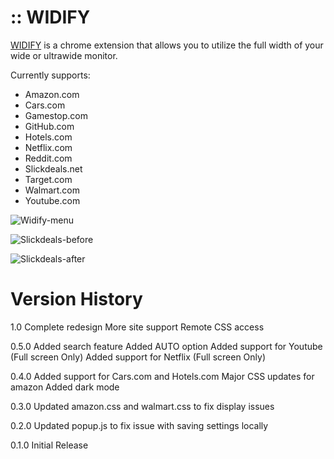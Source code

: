 # :: WIDIFY

<p><a href="https://chrome.google.com/webstore/detail/widify/lleehngfgcgobejafenllbianegnnefc">WIDIFY</a> is a chrome
  extension that allows you to utilize the full width of your wide or ultrawide monitor.</p>

Currently supports:

<ul>
  <li>Amazon.com</li>
  <li>Cars.com</li>
  <li>Gamestop.com</li>
  <li>GitHub.com</li>
  <li>Hotels.com</li>
  <li>Netflix.com</li>
  <li>Reddit.com</li>
  <li>Slickdeals.net</li>
  <li>Target.com</li>
  <li>Walmart.com</li>
  <li>Youtube.com</li>
</ul>
<div>

![Widify-menu](https://user-images.githubusercontent.com/31900031/122291341-b9bbc500-cec2-11eb-8500-5295c3ae829a.jpeg)

</div>
<div>

![Slickdeals-before](https://user-images.githubusercontent.com/31900031/122291330-b58fa780-cec2-11eb-862e-999810a341e7.jpeg)

</div>
<div>

![Slickdeals-after](https://user-images.githubusercontent.com/31900031/122291334-b7596b00-cec2-11eb-9405-e9a3797d70be.jpeg)

</div>

# Version History

1.0
Complete redesign
More site support
Remote CSS access

0.5.0
Added search feature
Added AUTO option
Added support for Youtube (Full screen Only)
Added support for Netflix (Full screen Only)

0.4.0
Added support for Cars.com and Hotels.com
Major CSS updates for amazon
Added dark mode

0.3.0
Updated amazon.css and walmart.css to fix display issues

0.2.0
Updated popup.js to fix issue with saving settings locally

0.1.0
Initial Release

